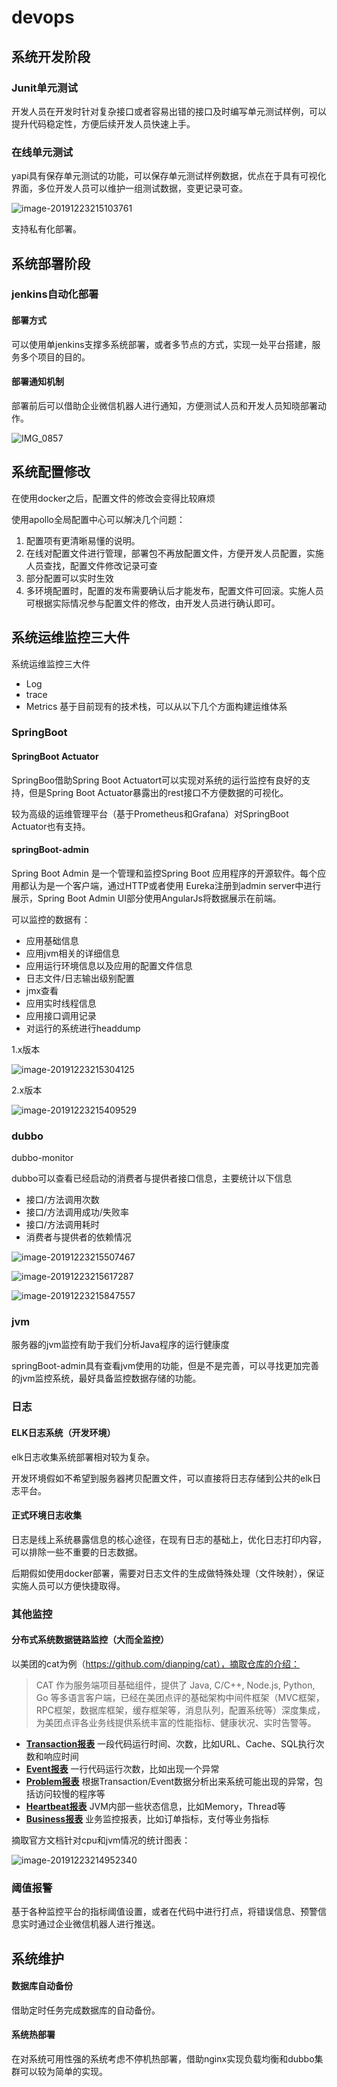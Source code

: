 
# devops
## 系统开发阶段

### Junit单元测试

开发人员在开发时针对复杂接口或者容易出错的接口及时编写单元测试样例，可以提升代码稳定性，方便后续开发人员快速上手。

### 在线单元测试

yapi具有保存单元测试的功能，可以保存单元测试样例数据，优点在于具有可视化界面，多位开发人员可以维护一组测试数据，变更记录可查。

![image-20191223215103761](images/image-20191223215103761.png)

支持私有化部署。

## 系统部署阶段

### jenkins自动化部署

#### 部署方式

可以使用单jenkins支撑多系统部署，或者多节点的方式，实现一处平台搭建，服务多个项目的目的。

#### 部署通知机制

部署前后可以借助企业微信机器人进行通知，方便测试人员和开发人员知晓部署动作。

![IMG_0857](images/IMG_0857.PNG)

## 系统配置修改

在使用docker之后，配置文件的修改会变得比较麻烦

使用apollo全局配置中心可以解决几个问题：

1. 配置项有更清晰易懂的说明。
2. 在线对配置文件进行管理，部署包不再放配置文件，方便开发人员配置，实施人员查找，配置文件修改记录可查
3. 部分配置可以实时生效
4. 多环境配置时，配置的发布需要确认后才能发布，配置文件可回滚。实施人员可根据实际情况参与配置文件的修改，由开发人员进行确认即可。

## 系统运维监控三大件
系统运维监控三大件
- Log
- trace
- Metrics
基于目前现有的技术栈，可以从以下几个方面构建运维体系
### SpringBoot

#### SpringBoot Actuator

SpringBoo借助Spring Boot Actuatort可以实现对系统的运行监控有良好的支持，但是Spring Boot Actuator暴露出的rest接口不方便数据的可视化。

较为高级的运维管理平台（基于Prometheus和Grafana）对SpringBoot Actuator也有支持。

#### springBoot-admin

Spring Boot Admin 是一个管理和监控Spring Boot 应用程序的开源软件。每个应用都认为是一个客户端，通过HTTP或者使用 Eureka注册到admin server中进行展示，Spring Boot Admin UI部分使用AngularJs将数据展示在前端。

可以监控的数据有：

- 应用基础信息
- 应用jvm相关的详细信息
- 应用运行环境信息以及应用的配置文件信息
- 日志文件/日志输出级别配置
- jmx查看
- 应用实时线程信息
- 应用接口调用记录
- 对运行的系统进行headdump

1.x版本

![image-20191223215304125](images/image-20191223215304125.png)

2.x版本

![image-20191223215409529](images/image-20191223215409529.png)

### dubbo

dubbo-monitor

dubbo可以查看已经启动的消费者与提供者接口信息，主要统计以下信息

- 接口/方法调用次数
- 接口/方法调用成功/失败率
- 接口/方法调用耗时
- 消费者与提供者的依赖情况

![image-20191223215507467](images/image-20191223215507467.png)



![image-20191223215617287](images/image-20191223215617287.png)



![image-20191223215847557](images/image-20191223215847557.png)

### jvm

服务器的jvm监控有助于我们分析Java程序的运行健康度

springBoot-admin具有查看jvm使用的功能，但是不是完善，可以寻找更加完善的jvm监控系统，最好具备监控数据存储的功能。

### 日志

#### ELK日志系统（开发环境）

elk日志收集系统部署相对较为复杂。

开发环境假如不希望到服务器拷贝配置文件，可以直接将日志存储到公共的elk日志平台。

#### 正式环境日志收集

日志是线上系统暴露信息的核心途径，在现有日志的基础上，优化日志打印内容，可以排除一些不重要的日志数据。

后期假如使用docker部署，需要对日志文件的生成做特殊处理（文件映射），保证实施人员可以方便快捷取得。

### 其他监控

#### 分布式系统数据链路监控（大而全监控）

以美团的cat为例（https://github.com/dianping/cat），摘取仓库的介绍：

>  CAT 作为服务端项目基础组件，提供了 Java, C/C++, Node.js, Python, Go 等多语言客户端，已经在美团点评的基础架构中间件框架（MVC框架，RPC框架，数据库框架，缓存框架等，消息队列，配置系统等）深度集成，为美团点评各业务线提供系统丰富的性能指标、健康状况、实时告警等。

- **[Transaction报表](https://github.com/dianping/cat/wiki/transaction)** 一段代码运行时间、次数，比如URL、Cache、SQL执行次数和响应时间
- **[Event报表](https://github.com/dianping/cat/wiki/event)** 一行代码运行次数，比如出现一个异常
- **[Problem报表](https://github.com/dianping/cat/wiki/problem)** 根据Transaction/Event数据分析出来系统可能出现的异常，包括访问较慢的程序等
- **[Heartbeat报表](https://github.com/dianping/cat/wiki/heartbeat)** JVM内部一些状态信息，比如Memory，Thread等
- **[Business报表](https://github.com/dianping/cat/wiki/business)** 业务监控报表，比如订单指标，支付等业务指标

摘取官方文档针对cpu和jvm情况的统计图表：

![image-20191223214952340](images/image-20191223214952340.png)

### 阈值报警

基于各种监控平台的指标阈值设置，或者在代码中进行打点，将错误信息、预警信息实时通过企业微信机器人进行推送。

## 系统维护
#### 数据库自动备份

借助定时任务完成数据库的自动备份。

#### 系统热部署

在对系统可用性强的系统考虑不停机热部署，借助nginx实现负载均衡和dubbo集群可以较为简单的实现。



